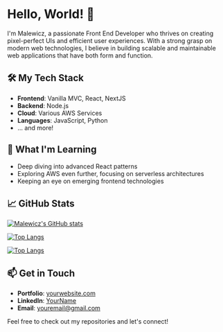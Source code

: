 # Hello, World! 👋

I'm Malewicz, a passionate Front End Developer who thrives on creating pixel-perfect UIs and efficient user experiences. With a strong grasp on modern web technologies, I believe in building scalable and maintainable web applications that have both form and function.

## 🛠️ My Tech Stack

- **Frontend**: Vanilla MVC, React, NextJS
- **Backend**: Node.js
- **Cloud**: Various AWS Services
- **Languages**: JavaScript, Python
- ... and more!

## 🌱 What I'm Learning

- Deep diving into advanced React patterns
- Exploring AWS even further, focusing on serverless architectures
- Keeping an eye on emerging frontend technologies

## 📈 GitHub Stats

[![Malewicz's GitHub stats](https://github-readme-stats.vercel.app/api?username=malewicz1337&show_icons=true&theme=dark)](https://github.com/malewicz1337/github-readme-stats)

[![Top Langs](https://github-readme-stats.vercel.app/api/top-langs/?username=malewicz1337&layout=compact&show_icons=true&theme=dark)](https://github.com/malewicz1337/github-readme-stats)

[![Top Langs](https://github-readme-stats.vercel.app/api/top-langs/?username=malewicz1337&show_icons=true&theme=dark)](https://github.com/malewicz1337/github-readme-stats)

## 📫 Get in Touch

- **Portfolio**: [yourwebsite.com](https://yourwebsite.com)
- **LinkedIn**: [YourName](https://www.linkedin.com/in/yourlinkedin/)
- **Email**: [youremail@gmail.com](mailto:youremail@gmail.com)

Feel free to check out my repositories and let's connect!

<!---
malewicz1337/malewicz1337 is a ✨ special ✨ repository because its `README.md` (this file) appears on your GitHub profile.
You can click the Preview link to take a look at your changes.
--->
